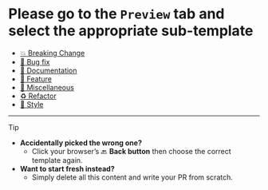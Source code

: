 # Please go to the `Preview` tab and select the appropriate sub-template

* [💥 Breaking Change](?expand=1&template=breakingchange.md)
* [🐛 Bug fix](?expand=1&template=bugfix.md)
* [📝 Documentation](?expand=1&template=documentation.md)
* [🚀 Feature](?expand=1&template=feature.md)
* [🧩 Miscellaneous](?expand=1&template=miscellaneous.md)
* [♻️ Refactor](?expand=1&template=refactor.md)
* [🎨 Style](?expand=1&template=style.md)

---

> [!TIP]
>
> * **Accidentally picked the wrong one?**  
>   * Click your browser’s 🔙 **Back button** then choose the correct template again.
> * **Want to start fresh instead?**  
>   * Simply delete all this content and write your PR from scratch.
